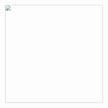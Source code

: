 

<img src="https://raw.githubusercontent.com/biacoelho/50projects50days-html-css-js/main/day1-expanding-cards/image-demo.gif" width="320px"/>
